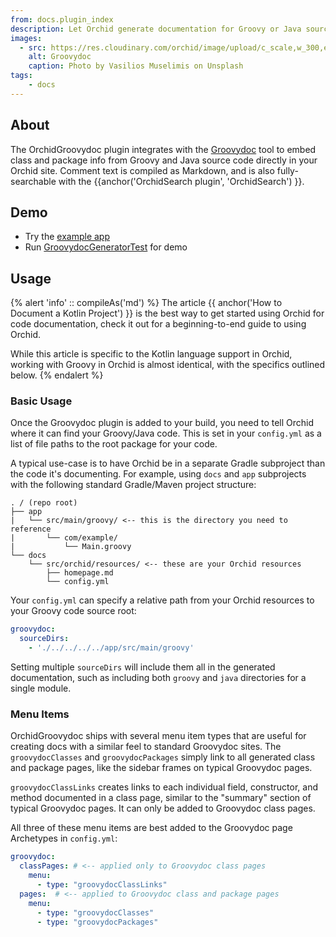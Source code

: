 ```yaml
---
from: docs.plugin_index
description: Let Orchid generate documentation for Groovy or Java sources.
images:
  - src: https://res.cloudinary.com/orchid/image/upload/c_scale,w_300,e_blur:150/v1550345984/plugins/groovydoc.jpg
    alt: Groovydoc
    caption: Photo by Vasilios Muselimis on Unsplash
tags:
    - docs
---
```


## About

The OrchidGroovydoc plugin integrates with the 
[Groovydoc](http://docs.groovy-lang.org/latest/html/documentation/#_groovydoc_the_groovy_java_documentation_generator) 
tool to embed class and package info from Groovy and Java source code directly in your Orchid site. Comment text is 
compiled as Markdown, and is also fully-searchable with the {{anchor('OrchidSearch plugin', 'OrchidSearch') }}.

## Demo

- Try the [example app](https://github.com/JavaEden/OrchidTutorials/tree/master/groovy-site)
- Run [GroovydocGeneratorTest](https://github.com/JavaEden/Orchid/blob/dev/plugins/OrchidGroovydoc/src/test/kotlin/com/eden/orchid/groovydoc/NewGroovydocGeneratorTest.kt) for demo

## Usage

{% alert 'info' :: compileAs('md') %}
The article {{ anchor('How to Document a Kotlin Project') }} is the best way to get started using Orchid for code 
documentation, check it out for a beginning-to-end guide to using Orchid. 

While this article is specific to the Kotlin language support in Orchid, working with Groovy in Orchid is almost 
identical, with the specifics outlined below.
{% endalert %}

### Basic Usage

Once the Groovydoc plugin is added to your build, you need to tell Orchid where it can find your Groovy/Java code. This 
is set in your `config.yml` as a list of file paths to the root package for your code. 

A typical use-case is to have Orchid be in a separate Gradle subproject than the code it's documenting. For example, 
using `docs` and `app` subprojects with the following standard Gradle/Maven project structure:

```text
. / (repo root)
├── app
|   └── src/main/groovy/ <-- this is the directory you need to reference
|       └── com/example/
|           └── Main.groovy
└── docs
    └── src/orchid/resources/ <-- these are your Orchid resources
        ├── homepage.md
        └── config.yml
```

Your `config.yml` can specify a relative path from your Orchid resources to your Groovy code source root:

```yaml
groovydoc:
  sourceDirs:
    - './../../../../app/src/main/groovy'
```

Setting multiple `sourceDirs` will include them all in the generated documentation, such as including both `groovy` and 
`java` directories for a single module.

### Menu Items

OrchidGroovydoc ships with several menu item types that are useful for creating docs with a similar feel to standard 
Groovydoc sites. The `groovydocClasses` and `groovydocPackages` simply link to all generated class and package pages, 
like the sidebar frames on typical Groovydoc pages. 

`groovydocClassLinks` creates links to each individual field, constructor, and method documented in a class page, 
similar to the "summary" section of typical Groovydoc pages. It can only be added to Groovydoc class pages.

All three of these menu items are best added to the Groovydoc page Archetypes in `config.yml`:

```yaml
groovydoc:
  classPages: # <-- applied only to Groovydoc class pages
    menu:
      - type: "groovydocClassLinks"
  pages:  # <-- applied to Groovydoc class and package pages
    menu:
      - type: "groovydocClasses"
      - type: "groovydocPackages"
```

